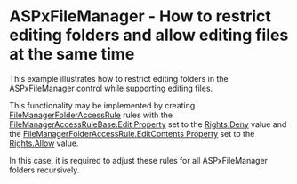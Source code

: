 # ASPxFileManager - How to restrict editing folders and allow editing files at the same time


<p>This example illustrates how to restrict editing folders in the ASPxFileManager control while supporting editing files.</p><p>This functionality may be implemented by creating <a href="http://documentation.devexpress.com/#AspNet/clsDevExpressWebASPxFileManagerFileManagerFolderAccessRuletopic"><u>FileManagerFolderAccessRule</u></a> rules with the <a href="http://documentation.devexpress.com/#AspNet/DevExpressWebASPxFileManagerFileManagerAccessRuleBase_Edittopic"><u>FileManagerAccessRuleBase.Edit Property</u></a> set to the <a href="http://documentation.devexpress.com/#AspNet/DevExpressWebASPxFileManagerRightsEnumtopic"><u>Rights.Deny</u></a> value and the <a href="http://documentation.devexpress.com/#AspNet/DevExpressWebASPxFileManagerFileManagerFolderAccessRule_EditContentstopic"><u>FileManagerFolderAccessRule.EditContents Property</u></a> set to the <a href="http://documentation.devexpress.com/#AspNet/DevExpressWebASPxFileManagerRightsEnumtopic"><u>Rights.Allow</u></a> value.</p><p>In this case, it is required to adjust these rules for all ASPxFileManager folders recursively.</p>

<br/>


